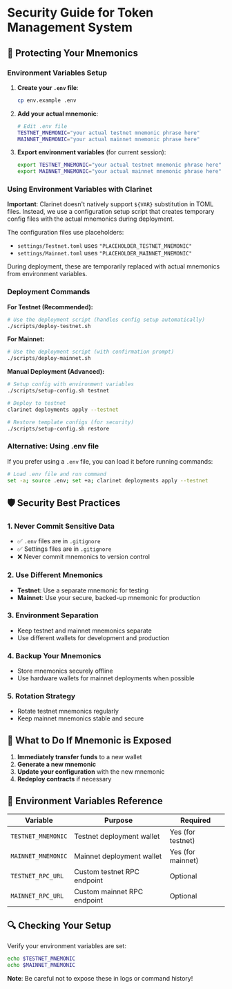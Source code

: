 # Security Guide for Token Management System

## 🔐 Protecting Your Mnemonics

### Environment Variables Setup

1. **Create your `.env` file**:
   ```bash
   cp env.example .env
   ```

2. **Add your actual mnemonic**:
   ```bash
   # Edit .env file
   TESTNET_MNEMONIC="your actual testnet mnemonic phrase here"
   MAINNET_MNEMONIC="your actual mainnet mnemonic phrase here"
   ```

3. **Export environment variables** (for current session):
   ```bash
   export TESTNET_MNEMONIC="your actual testnet mnemonic phrase here"
   export MAINNET_MNEMONIC="your actual mainnet mnemonic phrase here"
   ```

### Using Environment Variables with Clarinet

**Important**: Clarinet doesn't natively support `${VAR}` substitution in TOML files. Instead, we use a configuration setup script that creates temporary config files with the actual mnemonics during deployment.

The configuration files use placeholders:
- `settings/Testnet.toml` uses `"PLACEHOLDER_TESTNET_MNEMONIC"`
- `settings/Mainnet.toml` uses `"PLACEHOLDER_MAINNET_MNEMONIC"`

During deployment, these are temporarily replaced with actual mnemonics from environment variables.

### Deployment Commands

**For Testnet (Recommended):**
```bash
# Use the deployment script (handles config setup automatically)
./scripts/deploy-testnet.sh
```

**For Mainnet:**
```bash
# Use the deployment script (with confirmation prompt)
./scripts/deploy-mainnet.sh
```

**Manual Deployment (Advanced):**
```bash
# Setup config with environment variables
./scripts/setup-config.sh testnet

# Deploy to testnet
clarinet deployments apply --testnet

# Restore template configs (for security)
./scripts/setup-config.sh restore
```

### Alternative: Using .env file

If you prefer using a `.env` file, you can load it before running commands:

```bash
# Load .env file and run command
set -a; source .env; set +a; clarinet deployments apply --testnet
```

## 🛡️ Security Best Practices

### 1. Never Commit Sensitive Data
- ✅ `.env` files are in `.gitignore`
- ✅ Settings files are in `.gitignore`
- ❌ Never commit mnemonics to version control

### 2. Use Different Mnemonics
- **Testnet**: Use a separate mnemonic for testing
- **Mainnet**: Use your secure, backed-up mnemonic for production

### 3. Environment Separation
- Keep testnet and mainnet mnemonics separate
- Use different wallets for development and production

### 4. Backup Your Mnemonics
- Store mnemonics securely offline
- Use hardware wallets for mainnet deployments when possible

### 5. Rotation Strategy
- Rotate testnet mnemonics regularly
- Keep mainnet mnemonics stable and secure

## 🚨 What to Do If Mnemonic is Exposed

1. **Immediately transfer funds** to a new wallet
2. **Generate a new mnemonic** 
3. **Update your configuration** with the new mnemonic
4. **Redeploy contracts** if necessary

## 📝 Environment Variables Reference

| Variable | Purpose | Required |
|----------|---------|----------|
| `TESTNET_MNEMONIC` | Testnet deployment wallet | Yes (for testnet) |
| `MAINNET_MNEMONIC` | Mainnet deployment wallet | Yes (for mainnet) |
| `TESTNET_RPC_URL` | Custom testnet RPC endpoint | Optional |
| `MAINNET_RPC_URL` | Custom mainnet RPC endpoint | Optional |

## 🔍 Checking Your Setup

Verify your environment variables are set:
```bash
echo $TESTNET_MNEMONIC
echo $MAINNET_MNEMONIC
```

**Note**: Be careful not to expose these in logs or command history!
